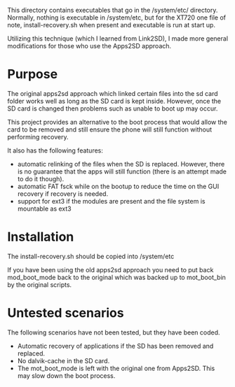 This directory contains executables that go in the /system/etc/ directory.
Normally, nothing is executable in /system/etc, but for the XT720 one file
of note, install-recovery.sh when present and executable is run at start up.

Utilizing this technique (which I learned from Link2SD), I made
more general modifications for those who use the Apps2SD approach.

# Purpose

The original apps2sd approach which linked certain files into the sd card
folder works well as long as the SD card is kept inside.  However, once
the SD card is changed then problems such as unable to boot up may occur.

This project provides an alternative to the boot process that would allow
the card to be removed and still ensure the phone will still function
without performing recovery.

It also has the following features:

* automatic relinking of the files when the SD is replaced.  However,
  there is no guarantee that the apps will still function (there is
  an attempt made to do it though).
* automatic FAT fsck while on the bootup to reduce the time on the GUI
  recovery if recovery is needed.
* support for ext3 if the modules are present and the file system is
  mountable as ext3

# Installation

The install-recovery.sh should be copied into /system/etc

If you have been using the old apps2sd approach you need to put back
mod_boot_mode back to the original which was backed up to mot_boot_bin
by the original scripts.

# Untested scenarios

The following scenarios have not been tested, but they have been coded.

* Automatic recovery of applications if the SD has been removed and
  replaced.
* No dalvik-cache in the SD card.
* The mot_boot_mode is left with the original one from Apps2SD.  This
  may slow down the boot process.
